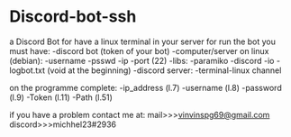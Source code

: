 # Discord-bot-ssh
a Discord Bot for have a linux terminal in your server
for run the bot you must have:
-discord bot (token of your bot)
-computer/server on linux (debian):
    -username
    -psswd
    -ip
    -port (22)
-libs:
    -paramiko
    -discord
    -io
-logbot.txt (void at the beginning)
-discord server:
    -terminal-linux channel


on the programme complete:
-ip_address (l.7)
-username (l.8)
-password (l.9)
-Token (l.11)
-Path (l.51)

if you have a problem contact me at:
mail>>>vinvinspg69@gmail.com
discord>>>michhel23#2936

